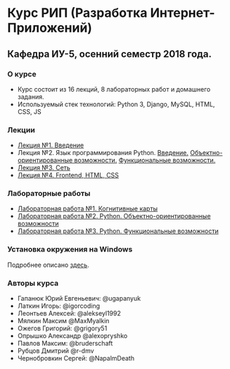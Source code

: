 # Курс РИП (Разработка Интернет-Приложений) 
## Кафедра ИУ-5, осенний семестр 2018 года.

### О курсе
* Курс состоит из 16 лекций, 8 лабораторных работ и домашнего задания.
* Используемый стек технологий: Python 3, Django, MySQL, HTML, CSS, JS

### Лекции

 * [Лекция №1. Введение](https://ugapanyuk.github.io/data/lect_intro.pdf)
 * Лекция №2. Язык программирования Python.
  [Введение.](https://docs.google.com/presentation/d/1GPU_ZRpMBL-31poOgjKHzRALKyA1eNHFgYUAYd1zcDM/edit?usp=sharing)
  [Объектно-ориентированные возможности.](https://docs.google.com/presentation/d/1fqQv35Gz4RElPvoR-1G79vkBg7l1aHayMBH45Z-IVtU/edit#slide=id.p)
  [Функциональные возможности.](https://docs.google.com/presentation/d/1JkI3b0-XVK7E_YbagLgUYko8VoVr_Gqmp3VOfLzaaJE/edit#slide=id.p)
 * [Лекция №3. Сеть](https://docs.google.com/presentation/d/1rOhhtZQ1s91ZnmI1hS8LbwsLEGao62TrP919gJlEzhY/edit?usp=sharing)
 * [Лекция №4. Frontend, HTML, CSS](https://docs.google.com/presentation/d/1x03GugTqQtTm-RKVGIn-BmkQjzDHP2ffmoiE3rLaBx4/edit?usp=sharing)


### Лабораторные работы 
 
 * [Лабораторная работа №1. Когнитивные карты](https://docs.google.com/document/d/1rjBai3gXuVcYie3QIyMVEsfO9TpUOtq3Gg6QgZzV_Cw/edit?usp=sharing)
 * [Лабораторная работа №2. Python. Объектно-ориентированные возможности](https://docs.google.com/document/d/1Cr_ijD3sWv0N0xE3rHiJaT4H5D7L8mKcLFqSa9d6Aco/edit?usp=sharing) 
 * [Лабораторная работа №3. Python. Функциональные возможности](https://docs.google.com/document/d/1aSWeBivbn1kVZsowpsnGJZDF_E68KAS1vXxWg2Kh6GQ/edit?usp=sharing)
 
 
### Установка окружения на Windows

Подробнее описано [здесь](https://github.com/iu5team/iu5web/blob/master/manual_install.md).

### Авторы курса
* Гапанюк Юрий Евгеньевич: @ugapanyuk
* Латкин Игорь: @igorcoding
* Леонтьев Алексей: @alekseyl1992
* Мялкин Максим @MaxMyalkin
* Ожегов Григорий: @grigory51
* Опрышко Александр @alexopryshko
* Павлов Максим: @bruderschaft
* Рубцов Дмитрий @r-dmv
* Чернобровкин Сергей: @NapalmDeath

